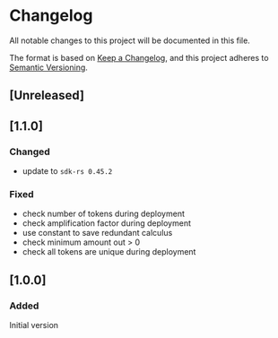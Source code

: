 # Changelog

All notable changes to this project will be documented in this file.

The format is based on [Keep a Changelog](https://keepachangelog.com/en/1.0.0/),
and this project adheres to [Semantic Versioning](https://semver.org/spec/v2.0.0.html).

## [Unreleased]

## [1.1.0]

### Changed

- update to `sdk-rs 0.45.2`

### Fixed

- check number of tokens during deployment
- check amplification factor during deployment
- use constant to save redundant calculus
- check minimum amount out > 0
- check all tokens are unique during deployment

## [1.0.0]

### Added

Initial version
